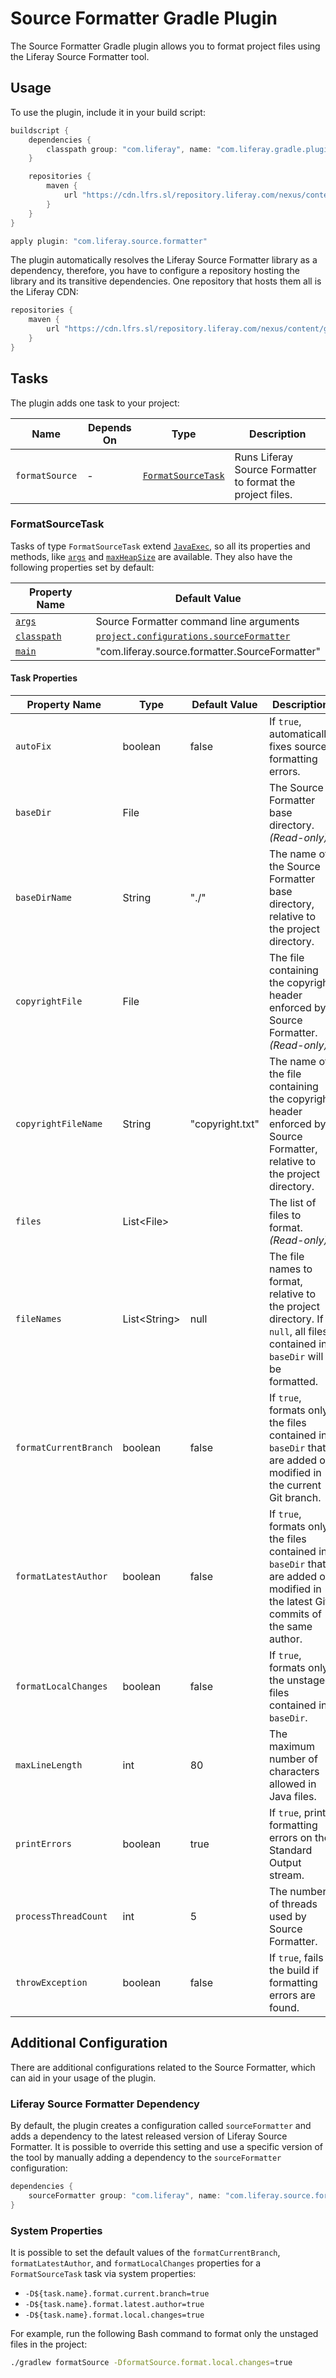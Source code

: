 # Source Formatter Gradle Plugin

The Source Formatter Gradle plugin allows you to format project files using the
Liferay Source Formatter tool.

## Usage

To use the plugin, include it in your build script:

```gradle
buildscript {
	dependencies {
		classpath group: "com.liferay", name: "com.liferay.gradle.plugins.source.formatter", version: "1.0.15"
	}

	repositories {
		maven {
			url "https://cdn.lfrs.sl/repository.liferay.com/nexus/content/groups/public"
		}
	}
}

apply plugin: "com.liferay.source.formatter"
```

The plugin automatically resolves the Liferay Source Formatter library as a
dependency, therefore, you have to configure a repository hosting the library
and its transitive dependencies. One repository that hosts them all is the
Liferay CDN:

```gradle
repositories {
	maven {
		url "https://cdn.lfrs.sl/repository.liferay.com/nexus/content/groups/public"
	}
}
```

## Tasks

The plugin adds one task to your project:

Name | Depends On | Type | Description
---- | ---------- | ---- | -----------
`formatSource` | \- | [`FormatSourceTask`](#formatsourcetask) | Runs Liferay Source Formatter to format the project files.

### FormatSourceTask

Tasks of type `FormatSourceTask` extend [`JavaExec`](https://docs.gradle.org/current/dsl/org.gradle.api.tasks.JavaExec.html),
so all its properties and methods, like [`args`](https://docs.gradle.org/current/dsl/org.gradle.api.tasks.JavaExec.html#org.gradle.api.tasks.JavaExec:args(java.lang.Iterable))
and [`maxHeapSize`](https://docs.gradle.org/current/dsl/org.gradle.api.tasks.JavaExec.html#org.gradle.api.tasks.JavaExec:maxHeapSize)
are available. They also have the following properties set by default:

Property Name | Default Value
------------- | -------------
[`args`](https://docs.gradle.org/current/dsl/org.gradle.api.tasks.JavaExec.html#org.gradle.api.tasks.JavaExec:args) | Source Formatter command line arguments
[`classpath`](https://docs.gradle.org/current/dsl/org.gradle.api.tasks.JavaExec.html#org.gradle.api.tasks.JavaExec:classpath) | [`project.configurations.sourceFormatter`](#liferay-source-formatter-dependency)
[`main`](https://docs.gradle.org/current/dsl/org.gradle.api.tasks.JavaExec.html#org.gradle.api.tasks.JavaExec:main) | "com.liferay.source.formatter.SourceFormatter"

#### Task Properties

Property Name | Type | Default Value | Description
------------- | ---- | ------------- | -----------
`autoFix` | boolean | false | If `true`, automatically fixes source formatting errors.
`baseDir` | File |  | The Source Formatter base directory. *(Read-only)*
`baseDirName` | String | "./" | The name of the Source Formatter base directory, relative to the project directory.
`copyrightFile` | File | | The file containing the copyright header enforced by Source Formatter. *(Read-only)*
`copyrightFileName` | String | "copyright.txt" | The name of the file containing the copyright header enforced by Source Formatter, relative to the project directory.
`files` | List\<File> | | The list of files to format. *(Read-only)*
`fileNames` | List\<String> | null | The file names to format, relative to the project directory. If `null`, all files contained in `baseDir` will be formatted.
`formatCurrentBranch` | boolean | false | If `true`, formats only the files contained in `baseDir` that are added or modified in the current Git branch.
`formatLatestAuthor` | boolean | false | If `true`, formats only the files contained in `baseDir` that are added or modified in the latest Git commits of the same author.
`formatLocalChanges` | boolean | false | If `true`, formats only the unstaged files contained in `baseDir`.
`maxLineLength` | int | 80 | The maximum number of characters allowed in Java files.
`printErrors` | boolean | true | If `true`, prints formatting errors on the Standard Output stream.
`processThreadCount` | int | 5 | The number of threads used by Source Formatter.
`throwException` | boolean | false | If `true`, fails the build if formatting errors are found.

## Additional Configuration

There are additional configurations related to the Source Formatter, which can
aid in your usage of the plugin.

### Liferay Source Formatter Dependency

By default, the plugin creates a configuration called `sourceFormatter` and adds
a dependency to the latest released version of Liferay Source Formatter. It is
possible to override this setting and use a specific version of the tool by
manually adding a dependency to the `sourceFormatter` configuration:

```gradle
dependencies {
	sourceFormatter group: "com.liferay", name: "com.liferay.source.formatter", version: "1.0.231"
}
```

### System Properties

It is possible to set the default values of the `formatCurrentBranch`,
`formatLatestAuthor`, and `formatLocalChanges` properties for a
`FormatSourceTask` task via system properties:

- `-D${task.name}.format.current.branch=true`
- `-D${task.name}.format.latest.author=true`
- `-D${task.name}.format.local.changes=true`

For example, run the following Bash command to format only the unstaged files in
the project:

```bash
./gradlew formatSource -DformatSource.format.local.changes=true
```
